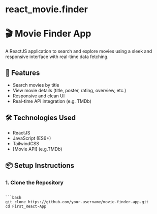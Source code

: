 # react_movie.finder

# 🎬 Movie Finder App

A ReactJS application to search and explore movies using a sleek and responsive interface with real-time data fetching.

## 🚀 Features

- Search movies by title
- View movie details (title, poster, rating, overview, etc.)
- Responsive and clean UI
- Real-time API integration (e.g. TMDb)

## 🛠️ Technologies Used

- ReactJS
- JavaScript (ES6+)
- TailwindCSS
- [Movie API] (e.g.TMDb)

## 📦 Setup Instructions

### 1. Clone the Repository

<code>
```bash
git clone https://github.com/your-username/movie-finder-app.git
cd First_React-App </code>
